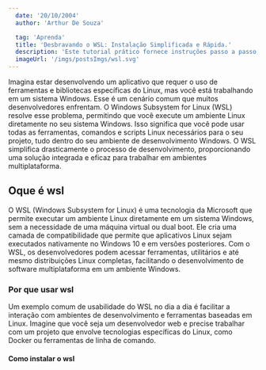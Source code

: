 ```yaml
---
  date: '20/10/2004'
  author: 'Arthur De Souza'

  tag: 'Aprenda'
  title: 'Desbravando o WSL: Instalação Simplificada e Rápida.'
  description: 'Este tutorial prático fornece instruções passo a passo, eliminando complicações, permitindo que você mergulhe no mundo do WSL em minutos.'
  imageUrl: '/imgs/postsImgs/wsl.svg'
---
```


<!-- Começo com um video ![(alt)[image][url]]

- imagem [x]
- oq é aws [X]
- pq usar e o poblema que ele resolve []a
- como instalar - com o video ensinando []
- conclusão []
- referencia com o link da documentação [] -->


Imagina estar desenvolvendo um aplicativo que requer o uso de ferramentas e bibliotecas específicas do Linux, mas você está trabalhando em um sistema Windows. Esse é um cenário comum que muitos desenvolvedores enfrentam. O Windows Subsystem for Linux (WSL) resolve esse problema, permitindo que você execute um ambiente Linux diretamente no seu sistema Windows. Isso significa que você pode usar todas as ferramentas, comandos e scripts Linux necessários para o seu projeto, tudo dentro do seu ambiente de desenvolvimento Windows. O WSL simplifica drasticamente o processo de desenvolvimento, proporcionando uma solução integrada e eficaz para trabalhar em ambientes multiplataforma.

## Oque é wsl

O WSL (Windows Subsystem for Linux) é uma tecnologia da Microsoft que permite executar um ambiente Linux diretamente em um sistema Windows, sem a necessidade de uma máquina virtual ou dual boot. Ele cria uma camada de compatibilidade que permite que aplicativos Linux sejam executados nativamente no Windows 10 e em versões posteriores. Com o WSL, os desenvolvedores podem acessar ferramentas, utilitários e até mesmo distribuições Linux completas, facilitando o desenvolvimento de software multiplataforma em um ambiente Windows.

### Por que usar wsl

Um exemplo comum de usabilidade do WSL no dia a dia é facilitar a interação com ambientes de desenvolvimento e ferramentas baseadas em Linux. Imagine que você seja um desenvolvedor web e precise trabalhar com um projeto que envolve tecnologias específicas do Linux, como Docker ou ferramentas de linha de comando.

#### Como instalar o wsl
